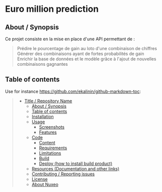 # Euro million prediction

## About / Synopsis

Ce projet consiste en la mise en place d'une API permettant de :
>   Prédire le pourcentage de gain au loto d'une combinaison de chiffres 
>   Générer des combinaisons ayant de fortes probabilités de gain
>   Enrichir la base de données et le modèle grâce à l'ajout de nouvelles combinaisons gagnantes


## Table of contents

Use for instance <https://github.com/ekalinin/github-markdown-toc>:

> * [Title / Repository Name](#title--repository-name)
>   * [About / Synopsis](#about--synopsis)
>   * [Table of contents](#table-of-contents)
>   * [Installation](#installation)
>   * [Usage](#usage)
>     * [Screenshots](#screenshots)
>     * [Features](#features)
>   * [Code](#code)
>     * [Content](#content)
>     * [Requirements](#requirements)
>     * [Limitations](#limitations)
>     * [Build](#build)
>     * [Deploy (how to install build product)](#deploy-how-to-install-build-product)
>   * [Resources (Documentation and other links)](#resources-documentation-and-other-links)
>   * [Contributing / Reporting issues](#contributing--reporting-issues)
>   * [License](#license)
>   * [About Nuxeo](#about-nuxeo)
